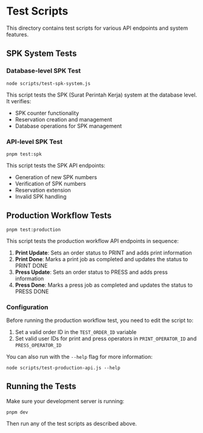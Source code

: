 # Test Scripts

This directory contains test scripts for various API endpoints and system features.

## SPK System Tests

### Database-level SPK Test
```
node scripts/test-spk-system.js
```

This script tests the SPK (Surat Perintah Kerja) system at the database level. It verifies:
- SPK counter functionality
- Reservation creation and management
- Database operations for SPK management

### API-level SPK Test
```
pnpm test:spk
```

This script tests the SPK API endpoints:
- Generation of new SPK numbers
- Verification of SPK numbers
- Reservation extension
- Invalid SPK handling

## Production Workflow Tests

```
pnpm test:production
```

This script tests the production workflow API endpoints in sequence:

1. **Print Update**: Sets an order status to PRINT and adds print information
2. **Print Done**: Marks a print job as completed and updates the status to PRINT DONE
3. **Press Update**: Sets an order status to PRESS and adds press information
4. **Press Done**: Marks a press job as completed and updates the status to PRESS DONE

### Configuration

Before running the production workflow test, you need to edit the script to:

1. Set a valid order ID in the `TEST_ORDER_ID` variable
2. Set valid user IDs for print and press operators in `PRINT_OPERATOR_ID` and `PRESS_OPERATOR_ID`

You can also run with the `--help` flag for more information:

```
node scripts/test-production-api.js --help
```

## Running the Tests

Make sure your development server is running:

```
pnpm dev
```

Then run any of the test scripts as described above. 